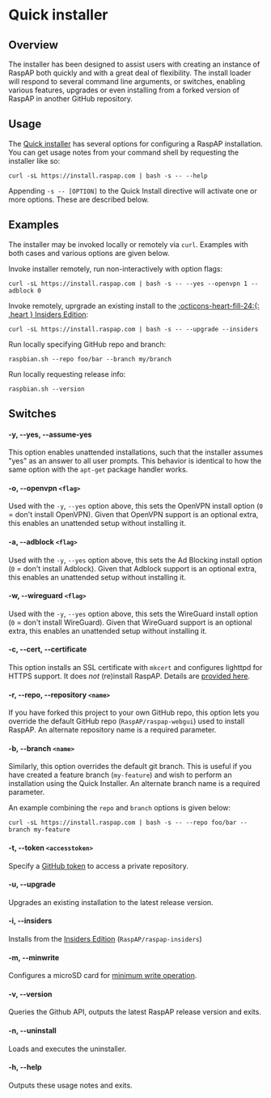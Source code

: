 # Quick installer

## Overview
The installer has been designed to assist users with creating an instance of RaspAP both quickly and with a great deal of flexibility.
The install loader will respond to several command line arguments, or switches, enabling various features, upgrades or even installing from a forked version of RaspAP in another GitHub repository. 

## Usage
The [Quick installer](https://github.com/RaspAP/raspap-webgui/blob/master/installers/raspbian.sh) has several options for configuring a RaspAP installation. You can get usage notes from your command shell by requesting the installer like so:

```
curl -sL https://install.raspap.com | bash -s -- --help
```

Appending `-s -- [OPTION]` to the Quick Install directive will activate one or more options. These are described below.

## Examples
The installer may be invoked locally or remotely via `curl`. Examples with both cases and various options are given below.

Invoke installer remotely, run non-interactively with option flags:
```
curl -sL https://install.raspap.com | bash -s -- --yes --openvpn 1 --adblock 0
```

Invoke remotely, uprgrade an existing install to the [:octicons-heart-fill-24:{: .heart }  Insiders Edition](insiders.md):
```
curl -sL https://install.raspap.com | bash -s -- --upgrade --insiders
```

Run locally specifying GitHub repo and branch:
```
raspbian.sh --repo foo/bar --branch my/branch
```

Run locally requesting release info:
```
raspbian.sh --version
```

## Switches

#### -y, --yes, --assume-yes
This option enables unattended installations, such that the installer assumes "yes" as an answer to all user prompts. This behavior is identical to how the same option with the `apt-get` package handler works. 

#### -o, --openvpn `<flag>`
Used with the `-y`, `--yes` option above, this sets the OpenVPN install option (`0` = don't install OpenVPN). Given that OpenVPN support is an optional extra, this enables an unattended setup without installing it.

#### -a, --adblock `<flag>`
Used with the `-y`, `--yes` option above, this sets the Ad Blocking install option (`0` = don't install Adblock). Given that Adblock support is an optional extra, this enables an unattended setup without installing it.

#### -w, --wireguard `<flag>`
Used with the `-y`, `--yes` option above, this sets the WireGuard install option (`0` = don't install WireGuard). Given that WireGuard support is an optional extra, this enables an unattended setup without installing it.

#### -c, --cert, --certificate
This option installs an SSL certificate with `mkcert` and configures lighttpd for HTTPS support. It does _not_ (re)install RaspAP. Details are [provided here](ssl.md).

#### -r, --repo, --repository `<name>`
If you have forked this project to your own GitHub repo, this option lets you override the default GitHub repo (`RaspAP/raspap-webgui`) used to install RaspAP. An alternate repository name is a required parameter.

#### -b, --branch `<name>`
Similarly, this option overrides the default git branch. This is useful if you have created a feature branch (`my-feature`) and wish to perform an installation using the Quick Installer. An alternate branch name is a required parameter.

An example combining the `repo` and `branch` options is given below:
```
curl -sL https://install.raspap.com | bash -s -- --repo foo/bar --branch my-feature
```

#### -t, --token `<accesstoken>`
Specify a [GitHub token](https://docs.github.com/en/github/authenticating-to-github/creating-a-personal-access-token) to access a private repository.

#### -u, --upgrade
Upgrades an existing installation to the latest release version.

#### -i, --insiders
Installs from the [Insiders Edition](insiders.md) (`RaspAP/raspap-insiders`)

#### -m, --minwrite
Configures a microSD card for [minimum write operation](minwrite.md).

#### -v, --version
Queries the Github API, outputs the latest RaspAP release version and exits.

#### -n, --uninstall
Loads and executes the uninstaller.

#### -h, --help
Outputs these usage notes and exits.


